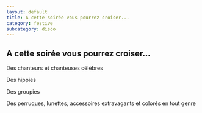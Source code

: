 ```yaml
---
layout: default
title: A cette soirée vous pourrez croiser...
category: festive
subcategory: disco
---
```


## A cette soirée vous pourrez croiser...

Des chanteurs et chanteuses célèbres

Des hippies

Des groupies

Des perruques, lunettes, accessoires extravagants et colorés en tout genre
